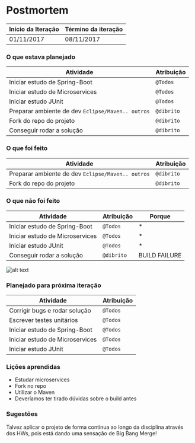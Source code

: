 # Postmortem

Início da Iteração | Término da iteração
------------ | -------------
01/11/2017 | 08/11/2017


### O que estava planejado
| Atividade | Atribuição |
| --- | --- |
| Iniciar estudo de Spring-Boot | `@Todos` |
| Iniciar estudo de Microservices | `@Todos` |
| Iniciar estudo JUnit | `@Todos` |
| Preparar ambiente de dev `Eclipse/Maven.. outros` | `@dibrito` |
| Fork do repo do projeto | `@dibrito` |
| Conseguir rodar a solução | `@dibrito` |

### O que foi feito
| Atividade | Atribuição |
| --- | --- |
| Preparar ambiente de dev `Eclipse/Maven.. outros` | `@dibrito` |
| Fork do repo do projeto | `@dibrito` |


### O que não foi feito
| Atividade | Atribuição | Porque |
| --- | --- | --- |
| Iniciar estudo de Spring-Boot | `@Todos` | * |
| Iniciar estudo de Microservices | `@Todos` | * |
| Iniciar estudo JUnit | `@Todos` | * |
| Conseguir rodar a solução | `@dibrito` | BUILD FAILURE  |

![alt text](https://github.com/dibrito/SOA-Monolith/blob/master/Documentacao/img/buildError.PNG?raw=true)



### Planejado para próxima iteração
| Atividade | Atribuição |
| --- | --- |
| Corrigir bugs e rodar solução | `@Todos` |
| Escrever testes unitários | `@Todos` |
| Iniciar estudo de Spring-Boot | `@Todos` |
| Iniciar estudo de Microservices | `@Todos` |
| Iniciar estudo JUnit | `@Todos` |

### Lições aprendidas
* Estudar microservices 
* Fork no repo
* Utilizar o Maven
* Deveríamos ter tirado dúvidas sobre o build antes

### Sugestões
Talvez aplicar o projeto de forma contínua ao longo da disciplina através dos HWs, pois está dando uma sensação de Big Bang Merge!

